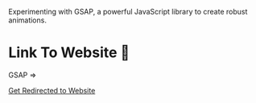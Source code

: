 Experimenting with GSAP, a powerful JavaScript library to create robust animations. 
 <h1>Link To Website 👋</h1>
GSAP =>

[Get Redirected to Website](https://gsap-1.vercel.app/)
